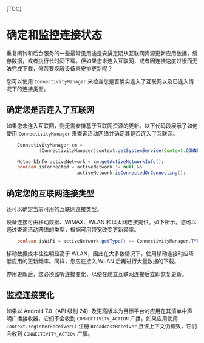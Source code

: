 [TOC]

# 确定和监控连接状态

重复闹铃和后台服务的一些最常见用途是安排定期从互联网资源更新应用数据，缓存数据，或者执行长时间下载。但如果您未连入互联网，或者因连接速度过慢而无法完成下载，何苦要唤醒设备来安排更新呢？

您可以使用 `ConnectivityManager` 来检查您是否确实连入了互联网以及已连入情况下的连接类型。

## 确定您是否连入了互联网

如果您未连入互联网，则无需安排基于互联网资源的更新。以下代码段展示了如何使用 `ConnectivityManager` 来查询活动网络并确定其是否连入了互联网。

```java
    ConnectivityManager cm =
            (ConnectivityManager)context.getSystemService(Context.CONNECTIVITY_SERVICE);

    NetworkInfo activeNetwork = cm.getActiveNetworkInfo();
    boolean isConnected = activeNetwork != null &&
                          activeNetwork.isConnectedOrConnecting();
```

## 确定您的互联网连接类型

还可以确定当前可用的互联网连接类型。

设备连接可由移动数据、WiMAX、WLAN 和以太网连接提供。如下所示，您可以通过查询活动网络的类型，根据可用带宽改变更新频率。

```java
    boolean isWiFi = activeNetwork.getType() == ConnectivityManager.TYPE_WIFI;
```

移动数据成本往往明显高于 WLAN，因此在大多数情况下，使用移动连接时应降低应用的更新频率。同样，您应在接入 WLAN 后再进行大量数据的下载。

停用更新后，您必须监听连接变化，以便在建立互联网连接后立即恢复更新。

## 监控连接变化

如果以 Android 7.0（API 级别 24）及更高版本为目标平台的应用在其清单中声明广播接收器，它们不会收到 `CONNECTIVITY_ACTION` 广播。如果应用使用 `Context.registerReceiver()` 注册 `BroadcastReceiver` 且该上下文仍有效，它们会收到 `CONNECTIVITY_ACTION` 广播。